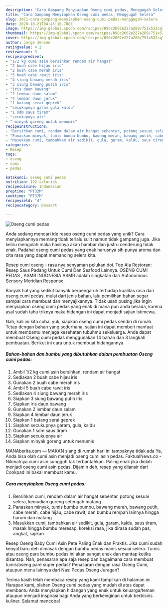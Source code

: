 ```yaml
---
description: "Cara Gampang Menyiapkan Oseng cumi pedas, Menggugah Selera"
title: "Cara Gampang Menyiapkan Oseng cumi pedas, Menggugah Selera"
slug: 2471-cara-gampang-menyiapkan-oseng-cumi-pedas-menggugah-selera
date: 2020-10-21T04:45:10.708Z
image: https://img-global.cpcdn.com/recipes/096c2602e227a280/751x532cq70/oseng-cumi-pedas-foto-resep-utama.jpg
thumbnail: https://img-global.cpcdn.com/recipes/096c2602e227a280/751x532cq70/oseng-cumi-pedas-foto-resep-utama.jpg
cover: https://img-global.cpcdn.com/recipes/096c2602e227a280/751x532cq70/oseng-cumi-pedas-foto-resep-utama.jpg
author: Jorge Jensen
ratingvalue: 4.2
reviewcount: 3
recipeingredient:
- "1/2 kg cumi asin bersihkan rendam air hangat"
- "2 buah cabe hijau iris"
- "2 buah cabe merah iris"
- "5 buah cabe rawit iris"
- "4 siung bawang merah iris"
- "3 siung bawang putih iris"
- "iris daun bawang"
- "2 lembar daun salam"
- "4 lembar daun jeruk"
- "1 batang serai geprek"
- "secukupnya garam gula kaldu"
- "1 sdm saus tiram"
- "secukupnya air"
- " minyak goreng untuk menumis"
recipeinstructions:
- "Bersihkan cumi, rendam dalam air hangat sebentar, potong sesuai selera, kemudian goreng setengah matang"
- "Panaskan minyak, tumis bumbu bumbu, bawang merah, bawang putih, cabe merah, cabe hijau, cabe rawit, dan bumbu rempah lainnya hingga harum dan matang"
- "Masukkan cumi, tambahkan air sedikit, gula, garam, kaldu, saus tiram, masak hingga bumbu meresap, koreksi rasa, jika dirasa sudah pas, angkat, sajikan"
categories:
- Resep
tags:
- oseng
- cumi
- pedas

katakunci: oseng cumi pedas 
nutrition: 192 calories
recipecuisine: Indonesian
preptime: "PT32M"
cooktime: "PT37M"
recipeyield: "4"
recipecategory: Dessert

---
```



![Oseng cumi pedas](https://img-global.cpcdn.com/recipes/096c2602e227a280/751x532cq70/oseng-cumi-pedas-foto-resep-utama.jpg)

Anda sedang mencari ide resep oseng cumi pedas yang unik? Cara menyiapkannya memang tidak terlalu sulit namun tidak gampang juga. Jika keliru mengolah maka hasilnya akan hambar dan justru cenderung tidak enak. Padahal oseng cumi pedas yang enak harusnya sih punya aroma dan cita rasa yang dapat memancing selera kita.

Resep cumi oseng - rasa nya senyaman pelukan doi. Top Ala Restoran: Resep Saus Padang Untuk Cumi Dan Seafood Lainnya. OSENG CUMI PEDAS , ASMR INDONESIA ASMR adalah singkatan dari Autonomous Sensory Meridian Response.

Banyak hal yang sedikit banyak berpengaruh terhadap kualitas rasa dari oseng cumi pedas, mulai dari jenis bahan, lalu pemilihan bahan segar sampai cara membuat dan menyajikannya. Tidak usah pusing jika ingin menyiapkan oseng cumi pedas yang enak di mana pun anda berada, karena asal sudah tahu triknya maka hidangan ini dapat menjadi sajian istimewa.


Nah, kali ini kita coba, yuk, siapkan oseng cumi pedas sendiri di rumah. Tetap dengan bahan yang sederhana, sajian ini dapat memberi manfaat untuk membantu menjaga kesehatan tubuhmu sekeluarga. Anda dapat membuat Oseng cumi pedas menggunakan 14 bahan dan 3 langkah pembuatan. Berikut ini cara untuk membuat hidangannya.

<!--inarticleads1-->

##### Bahan-bahan dan bumbu yang dibutuhkan dalam pembuatan Oseng cumi pedas:

1. Ambil 1/2 kg cumi asin bersihkan, rendam air hangat
1. Sediakan 2 buah cabe hijau iris
1. Gunakan 2 buah cabe merah iris
1. Ambil 5 buah cabe rawit iris
1. Sediakan 4 siung bawang merah iris
1. Siapkan 3 siung bawang putih iris
1. Siapkan iris daun bawang
1. Gunakan 2 lembar daun salam
1. Siapkan 4 lembar daun jeruk
1. Siapkan 1 batang serai geprek
1. Siapkan secukupnya garam, gula, kaldu
1. Gunakan 1 sdm saus tiram
1. Siapkan secukupnya air
1. Siapkan  minyak goreng untuk menumis


MANAberita.com — MAKAN siang di rumah hari ini tampaknya tidak ada Ya, Anda bisa olah cumi asin menjadi oseng cumi asin pedas. FaktualNews.co - Nikmatnya cumi asin sungguh tak terbantahkan. Paling enak jika diolah menjadi oseng cumi asin pedas. Dijamin deh, resep yang dilansir dari Cookpad ini bakal membuat kamu. 

<!--inarticleads2-->

##### Cara menyiapkan Oseng cumi pedas:

1. Bersihkan cumi, rendam dalam air hangat sebentar, potong sesuai selera, kemudian goreng setengah matang
1. Panaskan minyak, tumis bumbu bumbu, bawang merah, bawang putih, cabe merah, cabe hijau, cabe rawit, dan bumbu rempah lainnya hingga harum dan matang
1. Masukkan cumi, tambahkan air sedikit, gula, garam, kaldu, saus tiram, masak hingga bumbu meresap, koreksi rasa, jika dirasa sudah pas, angkat, sajikan


Resep Oseng Baby Cumi Asin Pete Paling Enak dan Praktis. Jika cumi sudah kenyal baru deh dimasak dengan bumbu pedas manis sesuai selera. Tumis atau oseng pare bumbu pedas ini akan sangat enak dan mantap ketika disantap. Nah, penasaran apa saja resep dan bagaimana cara membuat tumis/oseng pare super pedas? Penasaran dengan rasa Oseng Cumi, ataupun menu lainnya dari Nasi Pedas Oseng Juragan? 

Terima kasih telah membaca resep yang kami tampilkan di halaman ini. Harapan kami, olahan Oseng cumi pedas yang mudah di atas dapat membantu Anda menyiapkan hidangan yang enak untuk keluarga/teman ataupun menjadi inspirasi bagi Anda yang berkeinginan untuk berbisnis kuliner. Selamat mencoba!
